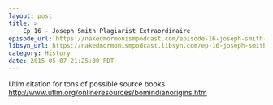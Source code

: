 ```yaml
---
layout: post
title: >
    Ep 16 - Joseph Smith Plagiarist Extraordinaire
episode_url: https://nakedmormonismpodcast.com/episode-16-joseph-smith-plagiarist-extraordinaire/
libsyn_url: https://nakedmormonismpodcast.libsyn.com/ep-16-joseph-smith-plagiarist-extraordinaire
category: History
date: 2015-05-07 21:25:00 PDT
---
```


Utlm citation for tons of possible source books
<http://www.utlm.org/onlineresources/bomindianorigins.htm>
